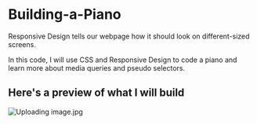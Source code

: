 # Building-a-Piano
Responsive Design tells our webpage how it should look on different-sized screens.

In this code, I will use CSS and Responsive Design to code a piano and learn more about media queries and pseudo selectors.

## Here's a preview of what I will build

![Uploading image.jpg]()
